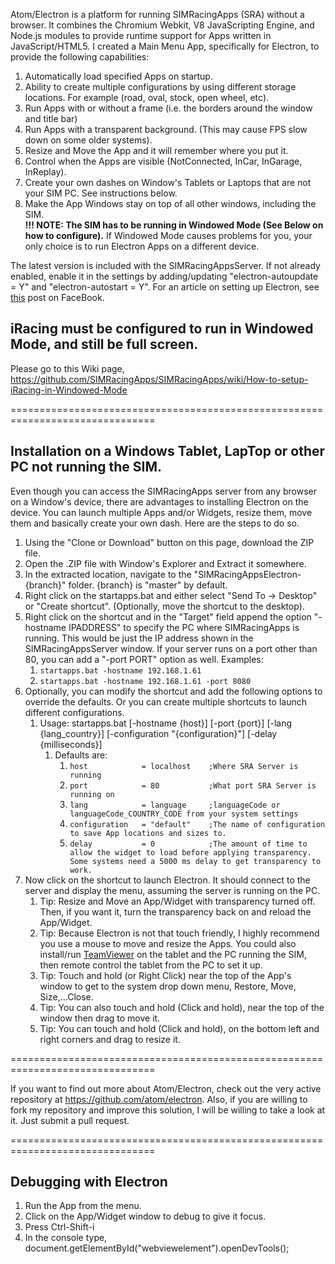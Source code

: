 Atom/Electron is a platform for running SIMRacingApps (SRA) without a browser.
It combines the Chromium Webkit, V8 JavaScripting Engine, and Node.js
modules to provide runtime support for Apps written in JavaScript/HTML5.
I created a Main Menu App, specifically for Electron, to provide the following capabilities:

1. Automatically load specified Apps on startup.
2. Ability to create multiple configurations by using different storage locations. 
     For example (road, oval, stock, open wheel, etc).
3. Run Apps with or without a frame (i.e. the borders around the window and title bar)
4. Run Apps with a transparent background. (This may cause FPS slow down on some older systems).
5. Resize and Move the App and it will remember where you put it.
6. Control when the Apps are visible (NotConnected, InCar, InGarage, InReplay). 
7. Create your own dashes on Window's Tablets or Laptops that are not your SIM PC. See instructions below.
8. Make the App Windows stay on top of all other windows, including the SIM.<br />
   **!!! NOTE: The SIM has to be running in Windowed Mode (See Below on how to configure).**
   If Windowed Mode causes problems for you, your only choice is to run Electron Apps on a different device.

The latest version is included with the SIMRacingAppsServer. 
If not already enabled, enable it in the settings by adding/updating "electron-autoupdate = Y" and "electron-autostart = Y".
For an article on setting up Electron, see [this](https://www.facebook.com/notes/simracingapps/electron-a-html-client-for-simracingapps/1196997937076853) post on FaceBook.

## iRacing must be configured to run in Windowed Mode, and still be full screen.

Please go to this Wiki page, https://github.com/SIMRacingApps/SIMRacingApps/wiki/How-to-setup-iRacing-in-Windowed-Mode

===============================================================================

## Installation on a Windows Tablet, LapTop or other PC not running the SIM.

Even though you can access the SIMRacingApps server from any browser on a Window's device,
there are advantages to installing Electron on the device. 
You can launch multiple Apps and/or Widgets, resize them, move them and basically create your own dash.
Here are the steps to do so.

1. Using the "Clone or Download" button on this page, download the ZIP file.
1. Open the .ZIP file with Window's Explorer and Extract it somewhere.
1. In the extracted location, navigate to the "SIMRacingAppsElectron-{branch}" folder. {branch} is "master" by default.
1. Right click on the startapps.bat and either select "Send To -> Desktop" or "Create shortcut". (Optionally, move the shortcut to the desktop).
1. Right click on the shortcut and in the "Target" field append the option "-hostname IPADDRESS" to specify the PC where SIMRacingApps is running. This would be just the IP address shown in the SIMRacingAppsServer window. If your server runs on a port other than 80, you can add a "-port PORT" option as well. Examples:
   1. ``startapps.bat -hostname 192.168.1.61``
   1. ``startapps.bat -hostname 192.168.1.61 -port 8080``
1. Optionally, you can modify the shortcut and add the following options to override the defaults. Or you can create multiple shortcuts to launch different configurations.
   1. Usage: startapps.bat \[-hostname {host}] \[-port {port}] \[-lang {lang_country}] \[-configuration "{configuration}"] \[-delay {milliseconds}]
      1. Defaults are:
         1.   ``host            = localhost    ;Where SRA Server is running``
         1.   ``port            = 80           ;What port SRA Server is running on``
         1.   ``lang            = language     ;languageCode or languageCode_COUNTRY_CODE from your system settings``
         1.   ``configuration   = "default"    ;The name of configuration to save App locations and sizes to.``
         1.   ``delay           = 0            ;The amount of time to allow the widget to load before applying transparency. Some systems need a 5000 ms delay to get transparency to work.``
1. Now click on the shortcut to launch Electron. It should connect to the server and display the menu, assuming the server is running on the PC.
   1. Tip: Resize and Move an App/Widget with transparency turned off. Then, if you want it, turn the transparency back on and reload the App/Widget.
   1. Tip: Because Electron is not that touch friendly, I highly recommend you use a mouse to move and resize the Apps. 
     You could also install/run [TeamViewer](http://www.teamviewer.com) on the tablet and the PC running the SIM, then remote control the tablet from the PC to set it up.
   1. Tip: Touch and hold (or Right Click) near the top of the App's window to get to the system drop down menu, Restore, Move, Size,...Close. 
   1. Tip: You can also touch and hold (Click and hold), near the top of the window then drag to move it. 
   1. Tip: You can touch and hold (Click and hold), on the bottom left and right corners and drag to resize it.
          
===============================================================================

If you want to find out more about Atom/Electron, check out the very active repository at https://github.com/atom/electron. Also, if you are willing to fork my repository and improve this solution, I will be willing to take a look at it. Just submit a pull request.

===============================================================================

## Debugging with Electron

1. Run the App from the menu.
1. Click on the App/Widget window to debug to give it focus.
1. Press Ctrl-Shift-i
1. In the console type, document.getElementById("webviewelement").openDevTools();
